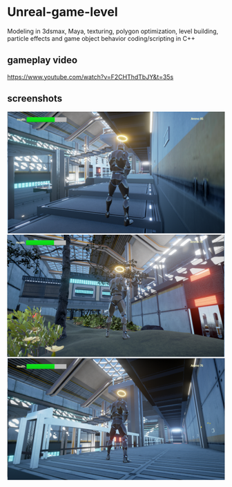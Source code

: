 # Unreal-game-level

Modeling in 3dsmax, Maya, texturing, polygon optimization, level building, particle effects and game object behavior coding/scripting in C++


## gameplay video
https://www.youtube.com/watch?v=F2CHThdTbJY&t=35s

## screenshots
![alt text](screenshot.png "In game level scene")
![alt text](screenshot1.png "In game level scene")
![alt text](screenshot2.png "In game level scene")
